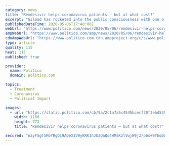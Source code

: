 ```yaml
---
category: news
title: "Remdesivir helps coronavirus patients — but at what cost?"
excerpt: "Gilead has rocketed into the public consciousness with one of the most promising coronavirus treatments, but the company’s history of sky high drug pricing is drawing increasing scrutiny from Congress about how much it will charge for remdesivir and who will get access."
publishedDateTime: 2020-05-06T17:48:00Z
webUrl: "https://www.politico.com/news/2020/05/06/remdesivir-helps-coronavirus-patients-but-at-what-cost-240230"
ampWebUrl: "https://www.politico.com/amp/news/2020/05/06/remdesivir-helps-coronavirus-patients-but-at-what-cost-240230"
cdnAmpWebUrl: "https://www-politico-com.cdn.ampproject.org/c/s/www.politico.com/amp/news/2020/05/06/remdesivir-helps-coronavirus-patients-but-at-what-cost-240230"
type: article
quality: 115
heat: 115
published: true

provider:
  name: Politico
  domain: politico.com

topics:
  - Treatment
  - Coronavirus
  - Political Impact

images:
  - url: "https://static.politico.com/cb/5a/2c1a7a5c4545bcecf70f3ebd5396/gettyimages-1221879711.jpg"
    width: 1160
    height: 773
    title: "Remdesivir helps coronavirus patients — but at what cost?"

secured: "nayFSgT5MoYRgDi9AQeX1V9yKRKIhJUZQaQo4HMsKzlVwjW9jZ/p6s+9fEqQUXepudKztDTgw5bSPJHynY8aqVLO1bZBtyb0IhZbuAMuziGeZs992jfRV0e2Usa2HxAiT2EOnMHKa6LQNf1UcWSTvMCW6gJtIwpbbTCy9R5JC3BHwtC6EAonfNuSL7RjbI0tbknvp9kjJ/eIv/lATKpcXgQc6AiKsd2SY3DXHCnAzaqHShM8fuAVuPPDhyUmQzsz1PL++vpg2NGsVI7wijWIN1PJf6Fqp9zqHmCKNmhro+/R7NEXo2/VcvhOe81LkTW7;pEiAJxVvrA/WFLRNcvaipw=="
---
```


